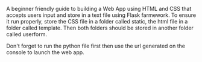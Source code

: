 A beginner friendly guide to building a Web App using HTML and CSS that accepts users input and store in a text file using Flask farmework.
To ensure it run properly, store the CSS file in a folder called static, the html file in a folder called template. Then both folders should be stored in  another folder called userform.

Don't forget to run the python file first then use the url generated on the console to launch the web app.
